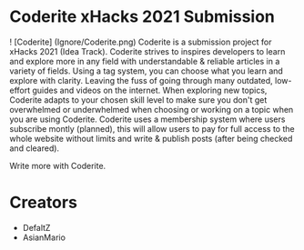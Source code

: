 # Coderite xHacks 2021 Submission

! [Coderite] (Ignore/Coderite.png)
Coderite is a submission project for xHacks 2021 (Idea Track). Coderite strives to inspires developers to learn and explore more in any field with understandable & reliable articles in a variety of fields. Using a tag system, you can choose what you learn and explore with clarity. Leaving the fuss of going through many outdated, low-effort guides and videos on the internet. When exploring new topics, Coderite adapts to your chosen skill level to make sure you don't get overwhelmed or underwhelmed when choosing or working on a topic when you are using Coderite. Coderite uses a membership system where users subscribe montly (planned), this will allow users to pay for full access to the whole website without limits and write & publish posts (after being checked and cleared). 

Write more with Coderite.

# Creators

- DefaltZ
- AsianMario
